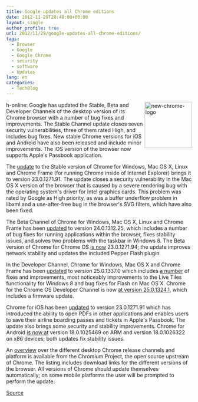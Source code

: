 ```yaml
---
title: Google updates all Chrome editions
date: 2012-11-29T20:48:00+00:00
layout: single
author_profile: true
url: 2012/11/29/google-updates-all-chrome-editions/
tags:
  - Browser
  - Google
  - Google Chrome
  - security
  - software
  - Updates
lang: en
categories: 
  - TechBlog
---
```

<a href="http://lh4.ggpht.com/-jf_RJKSlvmw/ULfDIl4eitI/AAAAAAAAHoY/ok_C5icwWyQ/s1600-h/new-chrome-logo%25255B2%25255D.png" target="_blank"><img title="new-chrome-logo" border="0" alt="new-chrome-logo" align="right" src="http://lh6.ggpht.com/-JukPshaZbqU/ULfDLTK54XI/AAAAAAAAHog/ZK1LjYQppaQ/new-chrome-logo_thumb.png?imgmax=800" width="128" height="125" /></a>h-online: Google has updated the Stable, Beta and Developer Channels of the desktop version of its Chrome browser with a number of bug fixes and improvements. The Stable Channel update closes seven security vulnerabilities, three of them rated High, and includes bug fixes. New stable Chrome versions for iOS and Android have also been released and include minor improvements. The iOS version of the browser now supports Apple's Passbook application. 

The [update](http://googlechromereleases.blogspot.com/2012/11/stable-channel-update.html) to the Stable version of Chrome for Windows, Mac OS X, Linux and Chrome Frame (for running Chrome inside of Internet Explorer) brings it to version 23.0.1271.91. The update closes a security vulnerability in the Mac OS X version of the browser that is caused by a severe rendering bug with the operating system's driver for Intel graphics cards. This problem was rated by Google as High priority, as was a buffer underflow problem in libxml and a use-after-free bug in the browser's SVG filters, which have also been fixed. 

The Beta Channel of Chrome for Windows, Mac OS X, Linux and Chrome Frame has been [updated](http://googlechromereleases.blogspot.com/2012/11/beta-channel-update_27.html) to version 24.0.1312.25, which includes a number of bug fixes for running applications within the browser, fixes stability issues, and solves two problems with the taskbar in Windows 8. The Beta version of Chrome for Chrome OS [is now](http://googlechromereleases.blogspot.com/2012/11/beta-update-for-chrome-os_27.html) 23.0.1271.94; the update improves network stability and updates the included Pepper Flash plugin. 

In the Developer Channel, Chrome for Windows, Mac OS X and Chrome Frame has been [updated](http://googlechromereleases.blogspot.co.uk/2012/11/dev-channel-update_28.html) to version 25.0.1337.0 which includes [a number](http://goo.gl/M6eQo) of fixes and improvements, most noticeably improvements to the Live Tiles functionality for Windows 8 and bug fixes for Flash on Mac OS X. Chrome for the Chrome OS Developer Channel is now [at version 25.0.1324.1](http://googlechromereleases.blogspot.co.uk/2012/11/dev-channel-update-for-chrome-os_28.html), which includes a firmware update. 

Chrome for iOS has been [updated](http://googlechromereleases.blogspot.co.uk/2012/11/chrome-for-ios-update.html) to version 23.0.1271.91 which has introduced the ability to open PDFs in other applications and enables users to save their airline boarding passes and tickets in Apple's Passbook. The update also brings some security and stability improvements. Chrome for Android [is now at](http://googlechromereleases.blogspot.co.uk/2012/11/chrome-for-android-update_28.html) version 18.0.1025469 on ARM and version 18.0.1026322 on x86 devices; both updates fix stability issues. 

An [overview](http://www.chromium.org/getting-involved/dev-channel) over the different desktop Chrome release channels and platform is available from the Chromium Project, the open source upstream of Chrome. The listing includes download links for the different versions of the browser. All versions of Chrome should update themselves automatically; on some mobile platforms the user will be prompted to perform the update. 

<a title="http://h-online.com/-1758946" href="http://h-online.com/-1758946" target="_blank">Source</a>